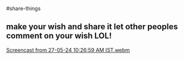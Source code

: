 #share-things 
## make your wish and share it let other peoples comment on your wish LOL!

[Screencast from 27-05-24 10:26:59 AM IST.webm](https://github.com/Ayush0054/share-greet-public/assets/97244608/c6b33fca-e8e4-477e-a7a7-3087fb7e7833)
